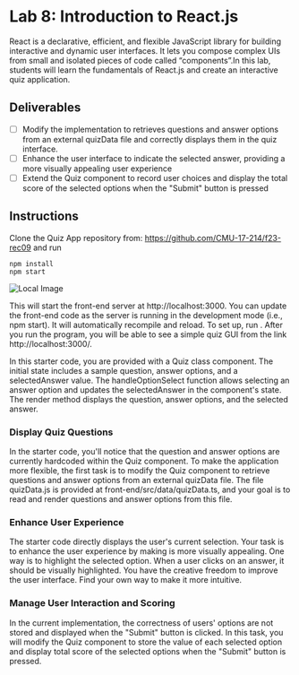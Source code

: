 # Lab 8: Introduction to React.js

React is a declarative, efficient, and flexible JavaScript library for building interactive and dynamic user interfaces. It lets you compose complex UIs from small and isolated pieces of code called “components”.In this lab, students will learn the fundamentals of React.js and create an interactive quiz application.

## Deliverables
- [ ] Modify the implementation to retrieves questions and answer options from an external quizData file and correctly displays them in the quiz interface.
- [ ] Enhance the user interface to indicate the selected answer, providing a more visually appealing user experience
- [ ] Extend the Quiz component to record user choices and display the total score of the selected options when the "Submit" button is pressed

## Instructions
Clone the Quiz App repository from: https://github.com/CMU-17-214/f23-rec09 and run

```
npm install
npm start
```
![Local Image](src/image/starterPic.png)

This will start the front-end server at http://localhost:3000. You can update the front-end code as the server is running in the development mode (i.e., npm start). It will automatically recompile and reload.
To set up, run . After you run the program, you will be able to see a simple quiz GUI from the link http://localhost:3000/.

In this starter code, you are provided with a Quiz class component.
The initial state includes a sample question, answer options, and a selectedAnswer value.
The handleOptionSelect function allows selecting an answer option and updates the selectedAnswer in the component's state.
The render method displays the question, answer options, and the selected answer.

### Display Quiz Questions 
In the starter code, you'll notice that the question and answer options are currently hardcoded within the Quiz component. To make the application more flexible, the first task is to modify the Quiz component to retrieve questions and answer options from an external quizData file. The file quizData.js is provided at front-end/src/data/quizData.ts, and your goal is to read and render questions and answer options from this file.

### Enhance User Experience
The starter code directly displays the user's current selection. Your task is to enhance the user experience by making is more visually appealing. One way is to highlight the selected option. When a user clicks on an answer, it should be visually highlighted.
You have the creative freedom to improve the user interface. Find your own way to make it more intuitive.

### Manage User Interaction and Scoring
In the current implementation, the correctness of users' options are not stored and displayed when the "Submit" button is clicked. In this task, you will modify the Quiz component to store the value of each selected option and display total score of the selected options when the "Submit" button is pressed.

